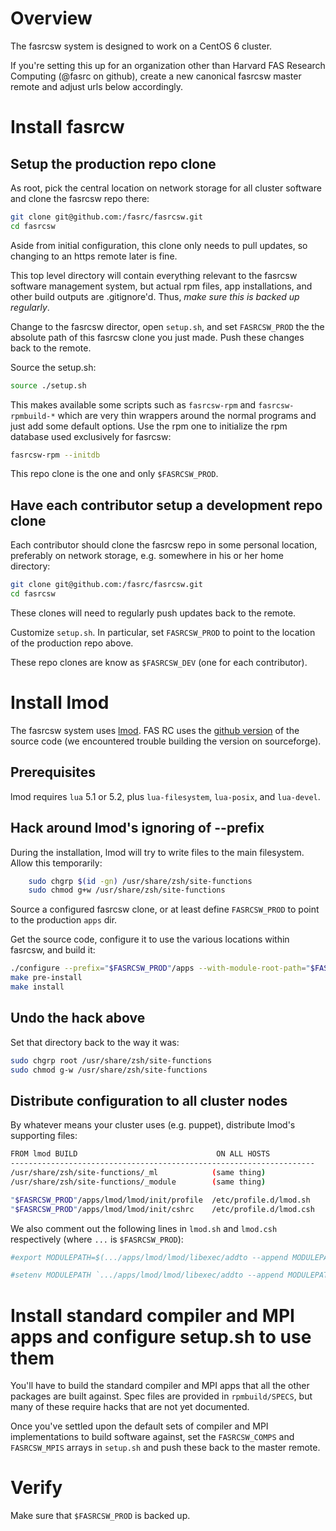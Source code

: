 # Overview

The fasrcsw system is designed to work on a CentOS 6 cluster.

If you're setting this up for an organization other than Harvard FAS Research Computing (@fasrc on github), create a new canonical fasrcsw master remote and adjust urls below accordingly.



# Install fasrcw

## Setup the production repo clone

As root, pick the central location on network storage for all cluster software and clone the fasrcsw repo there:

``` bash
git clone git@github.com:/fasrc/fasrcsw.git
cd fasrcsw
```

Aside from initial configuration, this clone only needs to pull updates, so changing to an https remote later is fine.

This top level directory will contain everything relevant to the fasrcsw software management system, but actual rpm files, app installations, and other build outputs are .gitignore'd.
Thus, *make sure this is backed up regularly*.

Change to the fasrcsw director, open `setup.sh`, and set `FASRCSW_PROD` the the absolute path of this fasrcsw clone you just made.
Push these changes back to the remote.

Source the setup.sh:

``` bash
source ./setup.sh
```

This makes available some scripts such as `fasrcsw-rpm` and `fasrcsw-rpmbuild-*` which are very thin wrappers around the normal programs and just add some default options.
Use the rpm one to initialize the rpm database used exclusively for fasrcsw:

``` bash
fasrcsw-rpm --initdb
```

This repo clone is the one and only `$FASRCSW_PROD`.


## Have each contributor setup a development repo clone

Each contributor should clone the fasrcsw repo in some personal location, preferably on network storage, e.g. somewhere in his or her home directory:

``` bash
git clone git@github.com:/fasrc/fasrcsw.git
cd fasrcsw
```

These clones will need to regularly push updates back to the remote.

Customize `setup.sh`.
In particular, set `FASRCSW_PROD` to point to the location of the production repo above.

These repo clones are know as `$FASRCSW_DEV` (one for each contributor).



# Install lmod

The fasrcsw system uses [lmod](http://www.tacc.utexas.edu/tacc-projects/lmod).
FAS RC uses the [github version](https://github.com/TACC/Lmod) of the source code (we encountered trouble building the version on sourceforge).


## Prerequisites

lmod requires `lua` 5.1 or 5.2, plus `lua-filesystem`, `lua-posix`, and `lua-devel`.


## Hack around lmod's ignoring of --prefix

During the installation, lmod will try to write files to the main filesystem.
Allow this temporarily:

``` bash
	sudo chgrp $(id -gn) /usr/share/zsh/site-functions
	sudo chmod g+w /usr/share/zsh/site-functions
```

Source a configured fasrcsw clone, or at least define `FASRCSW_PROD` to point to the production `apps` dir.


Get the source code, configure it to use the various locations within fasrcsw, and build it:

``` bash
./configure --prefix="$FASRCSW_PROD"/apps --with-module-root-path="$FASRCSW_PROD"/modulefiles --with-spiderCacheDir="$FASRCSW_PROD"/moduledata/cacheDir --with-updateSystemFn="$FASRCSW_PROD"/moduledata/system.txt
make pre-install
make install
```

## Undo the hack above

Set that directory back to the way it was:

``` bash
sudo chgrp root /usr/share/zsh/site-functions
sudo chmod g-w /usr/share/zsh/site-functions
```

## Distribute configuration to all cluster nodes

By whatever means your cluster uses (e.g. puppet), distribute lmod's supporting files:

``` bash
FROM lmod BUILD                               ON ALL HOSTS
--------------------------------------------------------------------
/usr/share/zsh/site-functions/_ml            (same thing)
/usr/share/zsh/site-functions/_module        (same thing)

"$FASRCSW_PROD"/apps/lmod/lmod/init/profile  /etc/profile.d/lmod.sh
"$FASRCSW_PROD"/apps/lmod/lmod/init/cshrc    /etc/profile.d/lmod.csh
```

We also comment out the following lines in `lmod.sh` and `lmod.csh` respectively (where `...` is `$FASRCSW_PROD`):

``` bash
#export MODULEPATH=$(.../apps/lmod/lmod/libexec/addto --append MODULEPATH .../apps/lmod/lmod/modulefiles/Core)
```

``` bash
#setenv MODULEPATH `.../apps/lmod/lmod/libexec/addto --append MODULEPATH .../apps/lmod/lmod/modulefiles/Core`
```



# Install standard compiler and MPI apps and configure setup.sh to use them

You'll have to build the standard compiler and MPI apps that all the other packages are built against.
Spec files are provided in `rpmbuild/SPECS`, but many of these require hacks that are not yet documented.

Once you've settled upon the default sets of compiler and MPI implementations to build software against, set the `FASRCSW_COMPS` and `FASRCSW_MPIS` arrays in `setup.sh` and push these back to the master remote.



# Verify

Make sure that `$FASRCSW_PROD` is backed up.
